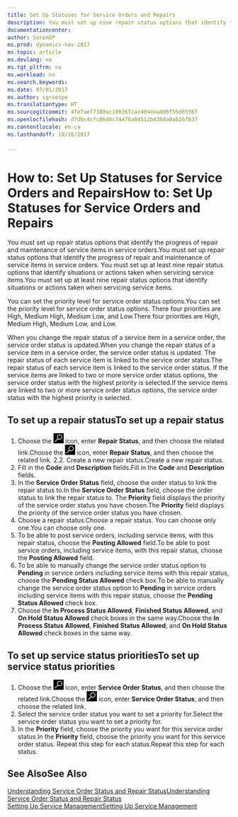 ```yaml
---
title: Set Up Statuses for Service Orders and Repairs
description: You must set up nine repair status options that identify the progress of repair and maintenance of service items in service orders.
documentationcenter: 
author: SorenGP
ms.prod: dynamics-nav-2017
ms.topic: article
ms.devlang: na
ms.tgt_pltfrm: na
ms.workload: na
ms.search.keywords: 
ms.date: 07/01/2017
ms.author: sgroespe
ms.translationtype: HT
ms.sourcegitcommit: 4fefaef7380ac10836fcac404eea006f55d8556f
ms.openlocfilehash: d7dbc4cfc06d4c74476a04512bd368a0ab26f837
ms.contentlocale: en-ca
ms.lasthandoff: 10/16/2017

---
```

# <a name="how-to-set-up-statuses-for-service-orders-and-repairs"></a><span data-ttu-id="4037f-103">How to: Set Up Statuses for Service Orders and Repairs</span><span class="sxs-lookup"><span data-stu-id="4037f-103">How to: Set Up Statuses for Service Orders and Repairs</span></span>
<span data-ttu-id="4037f-104">You must set up repair status options that identify the progress of repair and maintenance of service items in service orders.</span><span class="sxs-lookup"><span data-stu-id="4037f-104">You must set up repair status options that identify the progress of repair and maintenance of service items in service orders.</span></span> <span data-ttu-id="4037f-105">You must set up at least nine repair status options that identify situations or actions taken when servicing service items.</span><span class="sxs-lookup"><span data-stu-id="4037f-105">You must set up at least nine repair status options that identify situations or actions taken when servicing service items.</span></span>  

<span data-ttu-id="4037f-106">You can set the priority level for service order status options.</span><span class="sxs-lookup"><span data-stu-id="4037f-106">You can set the priority level for service order status options.</span></span> <span data-ttu-id="4037f-107">There four priorities are High, Medium High, Medium Low, and Low.</span><span class="sxs-lookup"><span data-stu-id="4037f-107">There four priorities are High, Medium High, Medium Low, and Low.</span></span>  
  
<span data-ttu-id="4037f-108">When you change the repair status of a service item in a service order, the service order status is updated.</span><span class="sxs-lookup"><span data-stu-id="4037f-108">When you change the repair status of a service item in a service order, the service order status is updated.</span></span> <span data-ttu-id="4037f-109">The repair status of each service item is linked to the service order status.</span><span class="sxs-lookup"><span data-stu-id="4037f-109">The repair status of each service item is linked to the service order status.</span></span> <span data-ttu-id="4037f-110">If the service items are linked to two or more service order status options, the service order status with the highest priority is selected.</span><span class="sxs-lookup"><span data-stu-id="4037f-110">If the service items are linked to two or more service order status options, the service order status with the highest priority is selected.</span></span>  

## <a name="to-set-up-a-repair-status"></a><span data-ttu-id="4037f-111">To set up a repair status</span><span class="sxs-lookup"><span data-stu-id="4037f-111">To set up a repair status</span></span>  
1. <span data-ttu-id="4037f-112">Choose the ![Search for Page or Report](media/ui-search/search_small.png "Search for Page or Report icon") icon, enter **Repair Status**, and then choose the related link.</span><span class="sxs-lookup"><span data-stu-id="4037f-112">Choose the ![Search for Page or Report](media/ui-search/search_small.png "Search for Page or Report icon") icon, enter **Repair Status**, and then choose the related link.</span></span> <span data-ttu-id="4037f-113">2.</span><span class="sxs-lookup"><span data-stu-id="4037f-113">2.</span></span> <span data-ttu-id="4037f-114">Create a new repair status.</span><span class="sxs-lookup"><span data-stu-id="4037f-114">Create a new repair status.</span></span>  
3. <span data-ttu-id="4037f-115">Fill in the **Code** and **Description** fields.</span><span class="sxs-lookup"><span data-stu-id="4037f-115">Fill in the **Code** and **Description** fields.</span></span>  
4. <span data-ttu-id="4037f-116">In the **Service Order Status** field, choose the order status to link the repair status to.</span><span class="sxs-lookup"><span data-stu-id="4037f-116">In the **Service Order Status** field, choose the order status to link the repair status to.</span></span> <span data-ttu-id="4037f-117">The **Priority** field displays the priority of the service order status you have chosen.</span><span class="sxs-lookup"><span data-stu-id="4037f-117">The **Priority** field displays the priority of the service order status you have chosen.</span></span>  
5. <span data-ttu-id="4037f-118">Choose a repair status.</span><span class="sxs-lookup"><span data-stu-id="4037f-118">Choose a repair status.</span></span> <span data-ttu-id="4037f-119">You can choose only one.</span><span class="sxs-lookup"><span data-stu-id="4037f-119">You can choose only one.</span></span>  
6. <span data-ttu-id="4037f-120">To be able to post service orders, including service items, with this repair status, choose the **Posting Allowed** field.</span><span class="sxs-lookup"><span data-stu-id="4037f-120">To be able to post service orders, including service items, with this repair status, choose the **Posting Allowed** field.</span></span>  
7. <span data-ttu-id="4037f-121">To be able to manually change the service order status option to **Pending** in service orders including service items with this repair status, choose the **Pending Status Allowed** check box.</span><span class="sxs-lookup"><span data-stu-id="4037f-121">To be able to manually change the service order status option to **Pending** in service orders including service items with this repair status, choose the **Pending Status Allowed** check box.</span></span>  
8. <span data-ttu-id="4037f-122">Choose the **In Process Status Allowed**, **Finished Status Allowed**, and **On Hold Status Allowed** check boxes in the same way.</span><span class="sxs-lookup"><span data-stu-id="4037f-122">Choose the **In Process Status Allowed**, **Finished Status Allowed**, and **On Hold Status Allowed** check boxes in the same way.</span></span>
  
## <a name="to-set-up-service-status-priorities"></a><span data-ttu-id="4037f-123">To set up service status priorities</span><span class="sxs-lookup"><span data-stu-id="4037f-123">To set up service status priorities</span></span>  
1. <span data-ttu-id="4037f-124">Choose the ![Search for Page or Report](media/ui-search/search_small.png "Search for Page or Report icon") icon, enter **Service Order Status**, and then choose the related link.</span><span class="sxs-lookup"><span data-stu-id="4037f-124">Choose the ![Search for Page or Report](media/ui-search/search_small.png "Search for Page or Report icon") icon, enter **Service Order Status**, and then choose the related link.</span></span>  
2. <span data-ttu-id="4037f-125">Select the service order status you want to set a priority for.</span><span class="sxs-lookup"><span data-stu-id="4037f-125">Select the service order status you want to set a priority for.</span></span>  
3. <span data-ttu-id="4037f-126">In the **Priority** field, choose the priority you want for this service order status.</span><span class="sxs-lookup"><span data-stu-id="4037f-126">In the **Priority** field, choose the priority you want for this service order status.</span></span> <span data-ttu-id="4037f-127">Repeat this step for each status.</span><span class="sxs-lookup"><span data-stu-id="4037f-127">Repeat this step for each status.</span></span>  
  
## <a name="see-also"></a><span data-ttu-id="4037f-128">See Also</span><span class="sxs-lookup"><span data-stu-id="4037f-128">See Also</span></span>  
[<span data-ttu-id="4037f-129">Understanding Service Order Status and Repair Status</span><span class="sxs-lookup"><span data-stu-id="4037f-129">Understanding Service Order Status and Repair Status</span></span>]()  
[<span data-ttu-id="4037f-130">Setting Up Service Management</span><span class="sxs-lookup"><span data-stu-id="4037f-130">Setting Up Service Management</span></span>](service-setup-service.md)  

